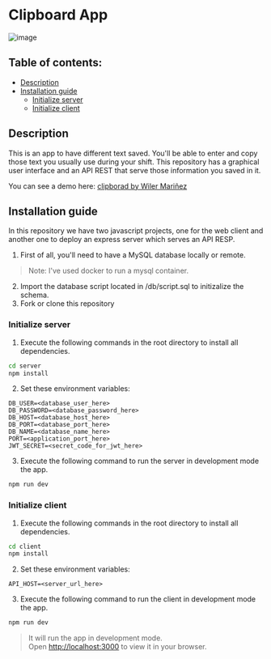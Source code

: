 # Clipboard App

![image](https://user-images.githubusercontent.com/70902862/206320299-b6c078cb-5cac-45fd-bbba-a515492c8041.png)

## Table of contents:

- [Description](#description)
- [Installation guide](#installation-guide)
  - [Initialize server](#initialize-server)
  - [Initialize client](#initialize-client)


## Description
This is an app to have different text saved. You'll be able to enter and copy those text you usually use during your shift. This repository has a graphical user interface and an API REST that serve those information you saved in it.

You can see a demo here: [clipborad by Wiler Mariñez](https://www.youtube.com/watch?v=KmyHG7ZwuOI)

## Installation guide

In this repository we have two javascript projects, one for the web client and another one to deploy an express server which serves an API RESP.

1. First of all, you'll need to have a MySQL database locally or remote.
> Note: I've used docker to run a mysql container.
2. Import the database script located in /db/script.sql to initizalize the schema.
3. Fork or clone this repository

### Initialize server
1. Execute the following commands in the root directory to install all dependencies.
```bash
cd server
npm install
```
2. Set these environment variables:
```
DB_USER=<database_user_here>
DB_PASSWORD=<database_password_here>
DB_HOST=<database_host_here>
DB_PORT=<database_port_here>
DB_NAME=<database_name_here> 
PORT=<application_port_here>
JWT_SECRET=<secret_code_for_jwt_here>
```
3. Execute the following command to run the server in development mode the app.
```bash 
npm run dev
```

### Initialize client
1. Execute the following commands in the root directory to install all dependencies.
```bash
cd client
npm install
```
2. Set these environment variables:
```
API_HOST=<server_url_here>
```
3. Execute the following command to run the client in development mode the app.
```bash 
npm run dev
```
> It will run the app in development mode.\
Open [http://localhost:3000](http://localhost:3000) to view it in your browser.


